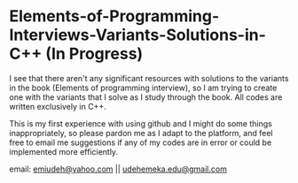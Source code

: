 # Elements-of-Programming-Interviews-Variants-Solutions-in-C++ (In Progress)
I see that there aren't any significant resources with solutions to the variants in the book (Elements of programming interview), so I am trying to create one with the variants that I solve as I study through the book. All codes are written exclusively in C++.

This is my first experience with using github and I might do some things inappropriately, so please pardon me as I adapt to the platform, and feel free to email me suggestions if any of my codes are in error or could be implemented more efficiently.

email: emiudeh@yahoo.com || udehemeka.edu@gmail.com 

